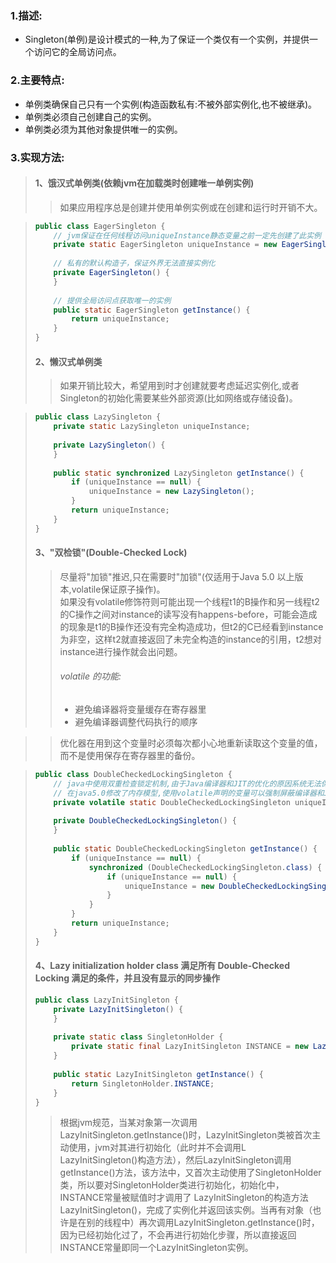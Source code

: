 ### 1.描述:  
* Singleton(单例)是设计模式的一种,为了保证一个类仅有一个实例，并提供一个访问它的全局访问点。  

### 2.主要特点:  
* 单例类确保自己只有一个实例(构造函数私有:不被外部实例化,也不被继承)。  
* 单例类必须自己创建自己的实例。  
* 单例类必须为其他对象提供唯一的实例。  

### 3.实现方法:    
> #### 1、饿汉式单例类(依赖jvm在加载类时创建唯一单例实例)
> > 如果应用程序总是创建并使用单例实例或在创建和运行时开销不大。

> ```JAVA
> public class EagerSingleton {    
>     // jvm保证在任何线程访问uniqueInstance静态变量之前一定先创建了此实例    
>     private static EagerSingleton uniqueInstance = new EagerSingleton();    
>     
>     // 私有的默认构造子，保证外界无法直接实例化    
>     private EagerSingleton() {    
>     }    
>     
>     // 提供全局访问点获取唯一的实例    
>     public static EagerSingleton getInstance() {    
>         return uniqueInstance;    
>     }    
> }  
> ```  
> #### 2、懒汉式单例类  
> > 如果开销比较大，希望用到时才创建就要考虑延迟实例化,或者Singleton的初始化需要某些外部资源(比如网络或存储设备)。

> ```JAVA
> public class LazySingleton {    
>     private static LazySingleton uniqueInstance;    
>     
>     private LazySingleton() {    
>     }    
>     
>     public static synchronized LazySingleton getInstance() {
>         if (uniqueInstance == null) {
>             uniqueInstance = new LazySingleton();
>         }
>         return uniqueInstance;
>     }
> }   
> ```
> #### 3、"双检锁"(Double-Checked Lock)
> > 尽量将"加锁"推迟,只在需要时"加锁"(仅适用于Java 5.0 以上版本,volatile保证原子操作)。  
> > 如果没有volatile修饰符则可能出现一个线程t1的B操作和另一线程t2的C操作之间对instance的读写没有happens-before，可能会造成的现象是t1的B操作还没有完全构造成功，但t2的C已经看到instance为非空，这样t2就直接返回了未完全构造的instance的引用，t2想对instance进行操作就会出问题。  
> > ###### volatile 的功能:  
> > * 避免编译器将变量缓存在寄存器里    
> > * 避免编译器调整代码执行的顺序  

> > 优化器在用到这个变量时必须每次都小心地重新读取这个变量的值，而不是使用保存在寄存器里的备份。

> ```JAVA
> public class DoubleCheckedLockingSingleton {    
>     // java中使用双重检查锁定机制,由于Java编译器和JIT的优化的原因系统无法保证期望的执行次序。    
>     // 在java5.0修改了内存模型,使用volatile声明的变量可以强制屏蔽编译器和JIT的优化工作    
>     private volatile static DoubleCheckedLockingSingleton uniqueInstance;    
>     
>     private DoubleCheckedLockingSingleton() {    
>     }    
>     
>     public static DoubleCheckedLockingSingleton getInstance() {    
>         if (uniqueInstance == null) {    
>             synchronized (DoubleCheckedLockingSingleton.class) {    
>                 if (uniqueInstance == null) {    
>                     uniqueInstance = new DoubleCheckedLockingSingleton();    
>                 }    
>             }    
>         }    
>         return uniqueInstance;    
>     }    
> }  
> ```
> #### 4、Lazy initialization holder class 满足所有 Double-Checked Locking 满足的条件，并且没有显示的同步操作
> 
> ```JAVA
> public class LazyInitSingleton {    
>     private LazyInitSingleton() {    
>     }    
>     
>     private static class SingletonHolder {    
>         private static final LazyInitSingleton INSTANCE = new LazyInitSingleton();    
>     }    
>     
>     public static LazyInitSingleton getInstance() {    
>         return SingletonHolder.INSTANCE;    
>     }    
> }   
> ```
> > 根据jvm规范，当某对象第一次调用LazyInitSingleton.getInstance()时，LazyInitSingleton类被首次主动使用，jvm对其进行初始化（此时并不会调用L LazyInitSingleton()构造方法），然后LazyInitSingleton调用getInstance()方法，该方法中，又首次主动使用了SingletonHolder类，所以要对SingletonHolder类进行初始化，初始化中，INSTANCE常量被赋值时才调用了 LazyInitSingleton的构造方法LazyInitSingleton()，完成了实例化并返回该实例。当再有对象（也许是在别的线程中）再次调用LazyInitSingleton.getInstance()时，因为已经初始化过了，不会再进行初始化步骤，所以直接返回INSTANCE常量即同一个LazyInitSingleton实例。
